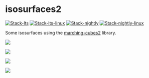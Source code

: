 # isosurfaces2

<!-- badges: start -->
[![Stack-lts](https://github.com/stla/isosurfaces2/actions/workflows/Stack-lts.yml/badge.svg)](https://github.com/stla/isosurfaces2/actions/workflows/Stack-lts.yml)
[![Stack-lts-linux](https://github.com/stla/isosurfaces2/actions/workflows/Stack-lts-linux.yml/badge.svg)](https://github.com/stla/isosurfaces2/actions/workflows/Stack-lts-linux.yml)
[![Stack-nightly](https://github.com/stla/isosurfaces2/actions/workflows/Stack-nightly.yml/badge.svg)](https://github.com/stla/isosurfaces2/actions/workflows/Stack-nightly.yml)
[![Stack-nightly-linux](https://github.com/stla/isosurfaces2/actions/workflows/Stack-nightly-linux.yml/badge.svg)](https://github.com/stla/isosurfaces2/actions/workflows/Stack-nightly-linux.yml)
<!-- badges: end -->

Some isosurfaces using the [marching-cubes2](https://github.com/stla/marching-cubes2) library.

![](gallery/orthocircles.gif)

![](gallery/pilz.gif)

![](gallery/mandelbulb.gif)

![](gallery/ICN5D.gif)
